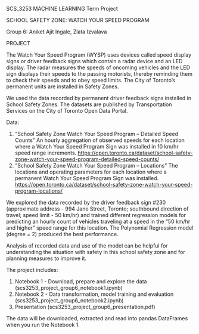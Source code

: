 SCS_3253 MACHINE LEARNING Term Project

SCHOOL SAFETY ZONE: WATCH YOUR SPEED PROGRAM

Group 6: Aniket Ajit Ingale, Zlata Izvalava

PROJECT

The Watch Your Speed Program (WYSP) uses devices called speed display signs or driver feedback signs which contain a radar device and an LED display. The radar measures the speeds of oncoming vehicles and the LED sign displays their speeds to the passing motorists, thereby reminding them to check their speeds and to obey speed limits. The City of Toronto’s permanent units are installed in Safety Zones.

We used the data recorded by permanent driver feedback signs installed in School Safety Zones. The datasets are published by Transportation Services on the City of Toronto Open Data Portal.

Data:
1.	“School Safety Zone Watch Your Speed Program – Detailed Speed Counts” 
An hourly aggregation of observed speeds for each location where a Watch Your Speed Program Sign was installed in 10 km/hr speed range increments.
https://open.toronto.ca/dataset/school-safety-zone-watch-your-speed-program-detailed-speed-counts/
2.	 “School Safety Zone Watch Your Speed Program – Locations”
The locations and operating parameters for each location where a permanent Watch Your Speed Program Sign was installed.
https://open.toronto.ca/dataset/school-safety-zone-watch-your-speed-program-locations/

We explored the data recorded by the driver feedback sign #230 (approximate address - 994 Jane Street, Toronto; southbound direction of travel; speed limit - 50 km/hr) and trained different regression models for predicting an hourly count of vehicles traveling at a speed in the “50 km/hr and higher” speed range for this location. The Polynomial Regression model (degree = 2) produced the best performance.

Analysis of recorded data and use of the model can be helpful for understanding the situation with safety in this school safety zone and for planning measures to improve it.

The project includes:
1. Notebook 1 - Download, prepare and explore the data (scs3253_project_group6_notebook1.ipynb)
2. Notebook 2 - Data transformation, model training and evaluation (scs3253_project_group6_notebook2.ipynb)
3. Presentation (scs3253_project_group6_presentation.pdf)

The data will be downloaded, extracted and read into pandas DataFrames when you run the Notebook 1.


